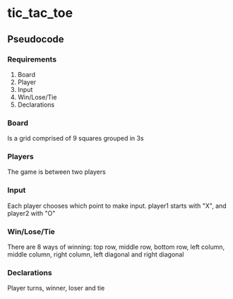 # tic_tac_toe
## Pseudocode
### Requirements
1. Board
2. Player
3. Input
4. Win/Lose/Tie
5. Declarations

<h3>Board</h3>
<p>
Is a grid comprised of 9 squares grouped in 3s
</p>

<h3>Players</h3>
<p>
The game is between two players
</p>

<h3>Input</h3>
<p>
Each player chooses which point to make input. player1 starts with "X", and player2 with "O"
</p>

<h3>Win/Lose/Tie</h3>
<p>
There are 8 ways of winning: top row, middle row, bottom row, left column, middle column, right column, left diagonal and right diagonal
</p>

<h3>Declarations</h3>
<p>
Player turns, winner, loser and tie
</p>